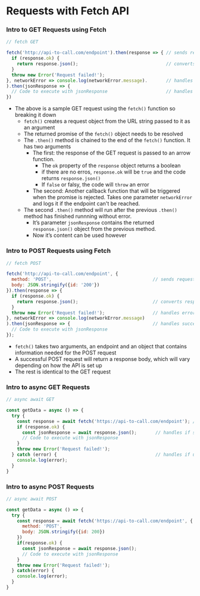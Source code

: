 # Requests with Fetch API

### Intro to GET Requests using Fetch

```javascript
// fetch GET

fetch('http://api-to-call.com/endpoint').then(response => { // sends request
  if (response.ok) {
    return response.json();                                 // converts response to JSON
  }
  throw new Error('Request failed!');
}, networkError => console.log(networkError.message).       // handles errors
).then(jsonResponse => {
  // Code to execute with jsonResponse                      // handles successes
})
```

- The above is a sample GET request using the `fetch()` function so breaking it down
   - `fetch()` creates a request object from the URL string passed to it as an argument
   - The returned promise of the `fetch()` object needs to be resolved
   - The `.then()` method is chained to the end of the `fetch()` function. It has two arguments
      - The first: the response of the GET request is passed to an arrow function.
         - The `ok` property of the `response` object returns a boolean
         - if there are no erros, `response.ok` will be `true` and the code returns `response.json()`
         - If `false` or falsy, the code will `throw` an error
      - The second: Another callback function that will be triggered when the promise is rejected. Takes one parameter `networkError` and logs it if the endpoint can't be reached.
   - The second `.then()` method will run after the previous `.then()` method has finished runnning without error.
      - It’s parameter `jsonResponse` contains the returned `response.json()` object from the previous method.
      - Now it’s content can be used however

### Intro to POST Requests using Fetch

```javascript
// fetch POST

fetch('http://api-to-call.com/endpoint', {
  method: 'POST',                                      // sends request
  body: JSON.stringify({id: '200'})
}).then(response => {
  if (response.ok) {
    return response.json();                            // converts response to json
  }
  throw new Error('Request failed!');                  // handles errors
}, networkError => console.log(networkError.message)
).then(jsonResponse => {                               // handles success
  // Code to execute with jsonResponse
});
```

- `fetch()` takes two arguments, an endpoint and an object that contains information needed for the POST request
- A successful POST request will return a response body, which will vary depending on how the API is set up
- The rest is identical to the GET request

### Intro to async GET Requests

```javascript
// async await GET

const getData = async () => {
  try {
    const response = await fetch('https://api-to-call.com/endpoint'); // sends req
    if (response.ok) {
      const jsonResponse = await response.json();       // handles if successful
      // Code to execute with jsonResponse
    }
    throw new Error('Request failed!');
  } catch (error) {                                     // handles if unsuccessful
    console.log(error);
  }
}
```

### Intro to async POST Requests

```javascript
// async await POST

const getData = async () => {
  try {
    const response = await fetch('https://api-to-call.com/endpoint', {
      method: 'POST',
      body: JSON.stringify({id: 200})
    })
    if(response.ok) {
      const jsonResponse = await response.json();
      // Code to execute with jsonResponse
    }
    throw new Error('Request failed!');
  } catch(error) {
    console.log(error);
  }
}
```

